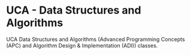 # UCA - Data Structures and Algorithms
UCA Data Structures and Algorithms (Advanced Programming Concepts (APC) and Algorithm Design & Implementation (ADI)) classes.
